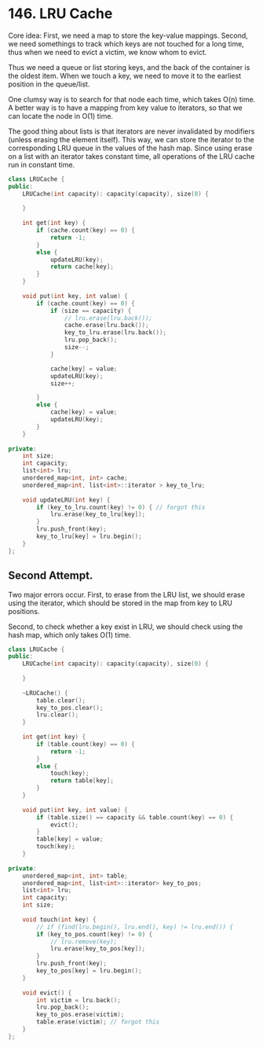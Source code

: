 # 146. LRU Cache

Core idea: First, we need a map to store the key-value mappings. Second, we need somethings to track which keys are not touched for a long time, thus when we need to evict a victim, we know whom to evict. 

Thus we need a queue or list storing keys, and the back of the container is the oldest item. When we touch a key, we need to move it to the earliest position in the queue/list. 

One clumsy way is to search for that node each time, which takes O(n) time. A better way is to have a mapping from key value to iterators, so that we can locate the node in O(1) time.

The good thing about lists is that iterators are never invalidated by modifiers (unless erasing the element itself). This way, we can store the iterator to the corresponding LRU queue in the values of the hash map. Since using erase on a list with an iterator takes constant time, all operations of the LRU cache run in constant time.

```c++
class LRUCache {
public:
    LRUCache(int capacity): capacity(capacity), size(0) {
        
    }
    
    int get(int key) {
        if (cache.count(key) == 0) {
            return -1;
        }
        else {
            updateLRU(key);
            return cache[key];
        }
    }
    
    void put(int key, int value) {
        if (cache.count(key) == 0) {
            if (size == capacity) {
                // lru.erase(lru.back()); 
                cache.erase(lru.back());
                key_to_lru.erase(lru.back());
                lru.pop_back(); 
                size--;
            }

            cache[key] = value;
            updateLRU(key);
            size++;

        }
        else {
            cache[key] = value;
            updateLRU(key);            
        }
    }
    
private:
    int size;
    int capacity;
    list<int> lru;
    unordered_map<int, int> cache;
    unordered_map<int, list<int>::iterator > key_to_lru;
    
    void updateLRU(int key) {
        if (key_to_lru.count(key) != 0) { // forgot this
            lru.erase(key_to_lru[key]);        
        }
        lru.push_front(key);
        key_to_lru[key] = lru.begin();
    }
};
```

## Second Attempt. 

Two major errors occur. First, to erase from the LRU list, we should erase using the iterator, which should be stored in the map from key to LRU positions.

Second, to check whether a key exist in LRU, we should check using the hash map, which only takes O(1) time.

```c++
class LRUCache {
public:
    LRUCache(int capacity): capacity(capacity), size(0) {
        
    }
    
    ~LRUCache() {
        table.clear();
        key_to_pos.clear();
        lru.clear();
    }
    
    int get(int key) {
        if (table.count(key) == 0) {
            return -1;
        }
        else {
            touch(key);
            return table[key];
        }
    }
    
    void put(int key, int value) {
        if (table.size() == capacity && table.count(key) == 0) {
            evict();
        }
        table[key] = value;
        touch(key);        
    }
    
private:
    unordered_map<int, int> table;
    unordered_map<int, list<int>::iterator> key_to_pos;
    list<int> lru;
    int capacity;
    int size;
    
    void touch(int key) {
        // if (find(lru.begin(), lru.end(), key) != lru.end()) {
        if (key_to_pos.count(key) != 0) {
            // lru.remove(key);
            lru.erase(key_to_pos[key]);
        }
        lru.push_front(key);
        key_to_pos[key] = lru.begin();
    }
    
    void evict() {
        int victim = lru.back();
        lru.pop_back();
        key_to_pos.erase(victim);
        table.erase(victim); // forgot this
    }
};
```